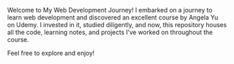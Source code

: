 Welcome to My Web Development Journey!
I embarked on a journey to learn web development and discovered an excellent course by Angela Yu on Udemy. I invested in it, studied diligently, and now, this repository houses all the code, learning notes, and projects I've worked on throughout the course.

Feel free to explore and enjoy!
